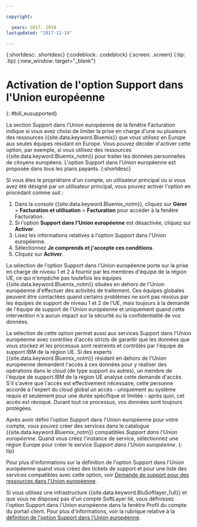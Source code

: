 ```yaml
---

copyright:

  years: 2017, 2018
lastupdated: "2017-12-14"

---
```


{:shortdesc: .shortdesc}
{:codeblock: .codeblock}
{:screen: .screen}
{:tip: .tip}
{:new_window: target="_blank"}

# Activation de l'option Support dans l'Union européenne
{: #bill_eusupported}

La section Support dans l'Union européenne de la fenêtre Facturation indique si vous avez choisi de limiter la prise en charge d'une ou plusieurs des ressources {{site.data.keyword.Bluemix}} que vous utilisez en Europe aux seules équipes résidant en Europe. Vous pouvez décider d'activer cette option, par exemple, si vous utilisez des ressources {{site.data.keyword.Bluemix_notm}} pour traiter les données personnelles de citoyens européens. L'option Support dans l'Union européenne est proposée dans tous les plans payants.
{:shortdesc}

Si vous êtes le propriétaire d'un compte, un utilisateur principal ou si vous avez été désigné par un utilisateur principal, vous pouvez activer l'option en procédant comme suit :

1. Dans la console {{site.data.keyword.Bluemix_notm}}, cliquez sur **Gérer** > **Facturation et utilisation** > **Facturation** pour accéder à la fenêtre Facturation.  
2. Si l'option **Support dans l'Union européenne** est désactivée, cliquez sur **Activer**.
3. Lisez les informations relatives à l'option Support dans l'Union européenne.
4. Sélectionnez **Je comprends et j'accepte ces conditions**.
5. Cliquez sur **Activer**.

La sélection de l'option Support dans l'Union européenne porte sur la prise en charge de niveau 1 et 2 à fournir par les membres d'équipe de la région UE, ce qui n'empêche pas toutefois les équipes {{site.data.keyword.Bluemix_notm}} situées en dehors de l'Union européenne d'effectuer des activités de traitement. Ces équipes globales peuvent être contactées quand certains problèmes ne sont pas résolus par les équipes de support de niveau 1 et 2 de l'UE, mais toujours à la demande de l'équipe de support de l'Union européenne et uniquement quand cette intervention n'a aucun impact sur la sécurité ou la confidentialité de vos données.

La sélection de cette option permet aussi aux services Support dans l'Union européenne avec contrôles d'accès stricts de garantir que les données que vous stockez et les processus sont restreints et contrôlés par l'équipe de support IBM de la région UE. Si des experts {{site.data.keyword.Bluemix_notm}} résidant en dehors de l'Union européenne demandent l'accès à ces données pour y réaliser des opérations dans le cloud (de type support ou autres), un membre de l'équipe de support IBM de la région UE analyse cette demande d'accès. S'il s'avère que l'accès est effectivement nécessaire, cette personne accorde à l'expert du cloud global un accès - uniquement au système requis et seulement pour une durée spécifique et limitée - après quoi, cet accès est révoqué. Durant tout ce processus, vos données sont toujours protégées.

Après avoir défini l'option Support dans l'Union européenne pour votre compte, vous pouvez créer des services dans le catalogue {{site.data.keyword.Bluemix_notm}} compatibles *Support dans l'Union européenne*. Quand vous créez l'instance de service, sélectionnez une région Europe pour créer le service *Support dans l'Union européenne*.
{: tip}

Pour plus d'informations sur la définition de l'option Support dans l'Union européenne quand vous créez des tickets de support et pour une liste des services compatibles avec cette option, voir [Demande de support pour des ressources dans l'Union européenne](/docs/get-support/howtogetsupport.html#eusupported).

Si vous utilisez une infrastructure {{site.data.keyword.BluSoftlayer_full}} et que vous ne disposez pas d'un compte SoftLayer lié, vous définissez l'option Support dans l'Union européenne dans la fenêtre Profil du compte du portail client. Pour plus d'informations, voir la rubrique relative à la [définition de l'option Support dans l'Union européenne](/docs/customer-portal/cpmanuserprof.html#cp_seteusupported).
